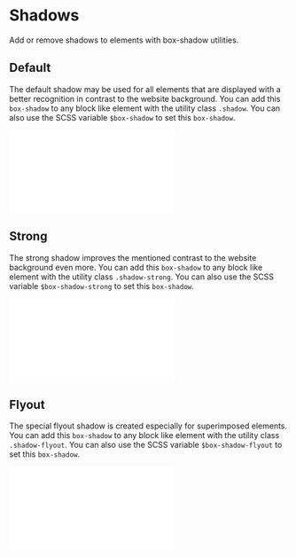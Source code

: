 # Shadows

Add or remove shadows to elements with box-shadow utilities.

## Default

The default shadow may be used for all elements that are displayed with a better recognition in contrast to the website background. You can add this `box-shadow` to any block like element with the utility class `.shadow`. You can also use the SCSS variable `$box-shadow` to set this `box-shadow`.

<ContentRack
    fields='
        "preview": {
            "src": "examples/DefaultShadow.html",
            "type": "link"
        },
        "<html>":{
            "src": "examples/DefaultShadow.html",
            "type": "content",
            "selector": "#showBox"
        }
    '
 />

![DefaultShadow](examples/DefaultShadow.html)

## Strong

The strong shadow improves the mentioned contrast to the website background even more. You can add this `box-shadow` to any block like element with the utility class `.shadow-strong`. You can also use the SCSS variable `$box-shadow-strong` to set this `box-shadow`.

<ContentRack
    fields='
        "preview": {
            "src": "examples/StrongShadow.html",
            "type": "link"
        },
        "<html>":{
            "src": "examples/StrongShadow.html",
            "type": "content",
            "selector": "#showBox"
        }
    '
 />

![StrongShadow](examples/StrongShadow.html)

## Flyout

The special flyout shadow is created especially for superimposed elements. You can add this `box-shadow` to any block like element with the utility class `.shadow-flyout`. You can also use the SCSS variable `$box-shadow-flyout` to set this `box-shadow`.

<ContentRack
    fields='
        "preview": {
            "src": "examples/FlyoutShadow.html",
            "type": "link"
        },
        "<html>":{
            "src": "examples/FlyoutShadow.html",
            "type": "content",
            "selector": "#showBox"
        }
    '
 />

![FlyoutShadow](examples/FlyoutShadow.html)
